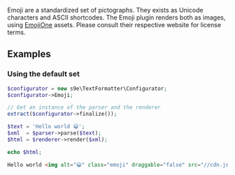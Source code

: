 Emoji are a standardized set of pictographs.  They exists as Unicode characters and ASCII shortcodes. The Emoji plugin renders both as images, using [EmojiOne](https://emojione.com/) assets. Please consult their respective website for license terms.

## Examples

### Using the default set

```php
$configurator = new s9e\TextFormatter\Configurator;
$configurator->Emoji;

// Get an instance of the parser and the renderer
extract($configurator->finalize());

$text = 'Hello world 😀';
$xml  = $parser->parse($text);
$html = $renderer->render($xml);

echo $html;
```
```html
Hello world <img alt="😀" class="emoji" draggable="false" src="//cdn.jsdelivr.net/emojione/assets/3.1/png/64/1f600.png">
```
